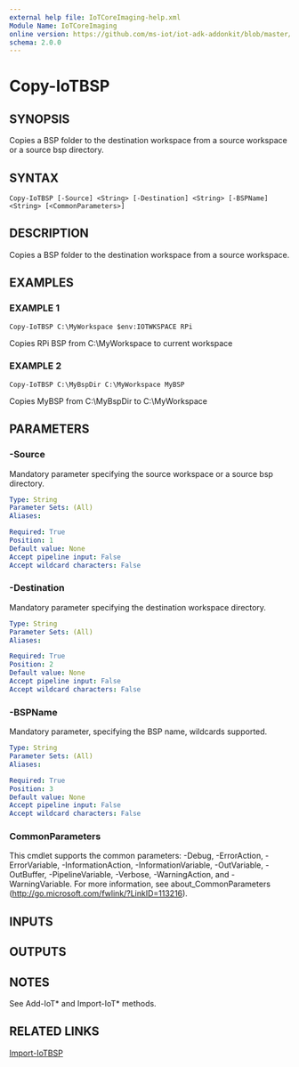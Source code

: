 ```yaml
---
external help file: IoTCoreImaging-help.xml
Module Name: IoTCoreImaging
online version: https://github.com/ms-iot/iot-adk-addonkit/blob/master/Tools/IoTCoreImaging/Docs/Copy-IoTBSP.md
schema: 2.0.0
---
```


# Copy-IoTBSP

## SYNOPSIS
Copies a BSP folder to the destination workspace from a source workspace or a source bsp directory.

## SYNTAX

```
Copy-IoTBSP [-Source] <String> [-Destination] <String> [-BSPName] <String> [<CommonParameters>]
```

## DESCRIPTION
Copies a BSP folder to the destination workspace from a source workspace.

## EXAMPLES

### EXAMPLE 1
```
Copy-IoTBSP C:\MyWorkspace $env:IOTWKSPACE RPi
```

Copies RPi BSP from C:\MyWorkspace to current workspace

### EXAMPLE 2
```
Copy-IoTBSP C:\MyBspDir C:\MyWorkspace MyBSP
```

Copies MyBSP from C:\MyBspDir to C:\MyWorkspace

## PARAMETERS

### -Source
Mandatory parameter specifying the source workspace or a source bsp directory.

```yaml
Type: String
Parameter Sets: (All)
Aliases:

Required: True
Position: 1
Default value: None
Accept pipeline input: False
Accept wildcard characters: False
```

### -Destination
Mandatory parameter specifying the destination workspace directory.

```yaml
Type: String
Parameter Sets: (All)
Aliases:

Required: True
Position: 2
Default value: None
Accept pipeline input: False
Accept wildcard characters: False
```

### -BSPName
Mandatory parameter, specifying the BSP name, wildcards supported.

```yaml
Type: String
Parameter Sets: (All)
Aliases:

Required: True
Position: 3
Default value: None
Accept pipeline input: False
Accept wildcard characters: False
```

### CommonParameters
This cmdlet supports the common parameters: -Debug, -ErrorAction, -ErrorVariable, -InformationAction, -InformationVariable, -OutVariable, -OutBuffer, -PipelineVariable, -Verbose, -WarningAction, and -WarningVariable.
For more information, see about_CommonParameters (http://go.microsoft.com/fwlink/?LinkID=113216).

## INPUTS

## OUTPUTS

## NOTES
See Add-IoT* and Import-IoT* methods.

## RELATED LINKS

[Import-IoTBSP](Import-IoTBSP.md)

